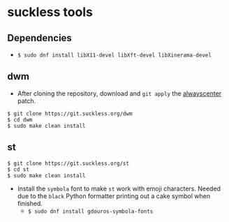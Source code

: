 # suckless tools

## Dependencies

* `$ sudo dnf install libX11-devel libXft-devel libXinerama-devel`


## dwm

* After cloning the repository, download and `git apply` the
  [alwayscenter](https://dwm.suckless.org/patches/alwayscenter/) patch.

```
$ git clone https://git.suckless.org/dwm
$ cd dwm
$ sudo make clean install
```


## st

```
$ git clone https://git.suckless.org/st
$ cd st
$ sudo make clean install
```

* Install the `symbola` font to make `st` work with emoji characters. Needed due
  to the `black` Python formatter printing out a cake symbol when finished.
  * `$ sudo dnf install gdouros-symbola-fonts`
